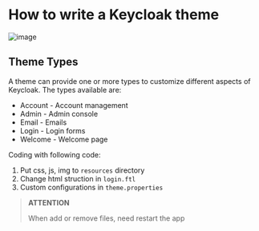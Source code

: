 # How to write a Keycloak theme
![image](https://user-images.githubusercontent.com/93977152/180421003-073e0612-b888-4258-a7d9-22d2a9f3f9df.png)



## Theme Types
A theme can provide one or more types to customize different aspects of Keycloak. The types available are:

- Account - Account management
- Admin - Admin console
- Email - Emails
- Login - Login forms
- Welcome - Welcome page




Coding with following code:

1. Put css, js, img to `resources` directory
2. Change html struction in `login.ftl`
3. Custom configurations in `theme.properties`

> **ATTENTION**
>
> When add or remove files, need restart the app
